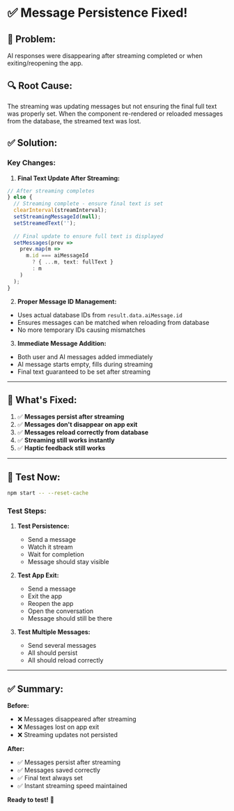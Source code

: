 # ✅ Message Persistence Fixed!

## 🐛 **Problem:**
AI responses were disappearing after streaming completed or when exiting/reopening the app.

## 🔍 **Root Cause:**
The streaming was updating messages but not ensuring the final full text was properly set. When the component re-rendered or reloaded messages from the database, the streamed text was lost.

## ✅ **Solution:**

### **Key Changes:**

1. **Final Text Update After Streaming:**
```typescript
// After streaming completes
} else {
  // Streaming complete - ensure final text is set
  clearInterval(streamInterval);
  setStreamingMessageId(null);
  setStreamedText('');
  
  // Final update to ensure full text is displayed
  setMessages(prev => 
    prev.map(m => 
      m.id === aiMessageId 
        ? { ...m, text: fullText }
        : m
    )
  );
}
```

2. **Proper Message ID Management:**
- Uses actual database IDs from `result.data.aiMessage.id`
- Ensures messages can be matched when reloading from database
- No more temporary IDs causing mismatches

3. **Immediate Message Addition:**
- Both user and AI messages added immediately
- AI message starts empty, fills during streaming
- Final text guaranteed to be set after streaming

---

## 🎯 **What's Fixed:**

1. ✅ **Messages persist after streaming**
2. ✅ **Messages don't disappear on app exit**
3. ✅ **Messages reload correctly from database**
4. ✅ **Streaming still works instantly**
5. ✅ **Haptic feedback still works**

---

## 🧪 **Test Now:**

```bash
npm start -- --reset-cache
```

### **Test Steps:**

1. **Test Persistence:**
   - Send a message
   - Watch it stream
   - Wait for completion
   - Message should stay visible

2. **Test App Exit:**
   - Send a message
   - Exit the app
   - Reopen the app
   - Open the conversation
   - Message should still be there

3. **Test Multiple Messages:**
   - Send several messages
   - All should persist
   - All should reload correctly

---

## ✅ **Summary:**

**Before:**
- ❌ Messages disappeared after streaming
- ❌ Messages lost on app exit
- ❌ Streaming updates not persisted

**After:**
- ✅ Messages persist after streaming
- ✅ Messages saved correctly
- ✅ Final text always set
- ✅ Instant streaming speed maintained

**Ready to test!** 🎉
